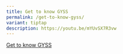 ```yaml
---
title: Get to know GYSS
permalink: /get-to-know-gyss/
variant: tiptap
description: https://youtu.be/mYUvSX7R3vw
---
```

<p><a href="https://youtu.be/mYUvSX7R3vw" rel="noopener nofollow" target="_blank">Get to know GYSS</a>
</p>
